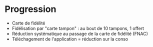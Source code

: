 # Progression

* Carte de fidélité
* Fidélisation par "carte tampon" : au bout de 10 tampons, 1 offert
* Réduction systématique au passage de la carte de fidélité (FNAC)
* Téléchagement de l'application = réduction sur la conso